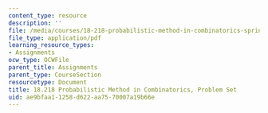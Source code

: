 ```yaml
---
content_type: resource
description: ''
file: /media/courses/18-218-probabilistic-method-in-combinatorics-spring-2019/ae9bfaa11258d622aa7570007a19b66e_MIT18_218S19_pset.pdf
file_type: application/pdf
learning_resource_types:
- Assignments
ocw_type: OCWFile
parent_title: Assignments
parent_type: CourseSection
resourcetype: Document
title: 18.218 Probabilistic Method in Combinatorics, Problem Set
uid: ae9bfaa1-1258-d622-aa75-70007a19b66e
---
```

